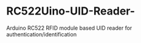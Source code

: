 # RC522Uino-UID-Reader-
Arduino RC522 RFID module based UID reader for authentication/identification
